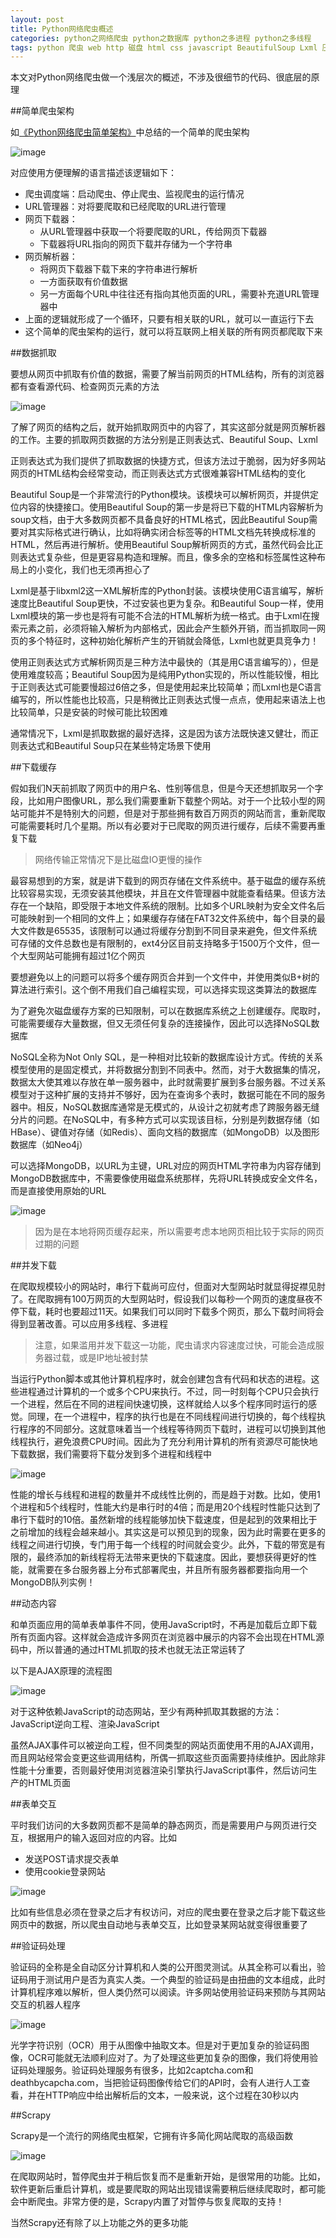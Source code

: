 ```yaml
---
layout: post
title: Python网络爬虫概述
categories: python之网络爬虫 python之数据库 python之多进程 python之多线程
tags: python 爬虫 web http 磁盘 html css javascript BeautifulSoup Lxml 压缩 多线程 多进程 MongoDB Ajax Cookie Session 登录 Firebug 浏览器渲染引擎 验证码 Scrapy NoSQL SQL 数据库
---
```


本文对Python网络爬虫做一个浅层次的概述，不涉及很细节的代码、很底层的原理

##简单爬虫架构

如[《Python网络爬虫简单架构》](www.xumenger.com/python-spider-20160608/)中总结的一个简单的爬虫架构

![image](../media/image/2017-01-02/01.png)

对应使用方便理解的语言描述该逻辑如下：

* 爬虫调度端：启动爬虫、停止爬虫、监视爬虫的运行情况
* URL管理器：对将要爬取和已经爬取的URL进行管理
* 网页下载器：
	* 从URL管理器中获取一个将要爬取的URL，传给网页下载器
	* 下载器将URL指向的网页下载并存储为一个字符串
* 网页解析器：
	* 将网页下载器下载下来的字符串进行解析
	* 一方面获取有价值数据
	* 另一方面每个URL中往往还有指向其他页面的URL，需要补充道URL管理器中
* 上面的逻辑就形成了一个循环，只要有相关联的URL，就可以一直运行下去
* 这个简单的爬虫架构的运行，就可以将互联网上相关联的所有网页都爬取下来

##数据抓取

要想从网页中抓取有价值的数据，需要了解当前网页的HTML结构，所有的浏览器都有查看源代码、检查网页元素的方法

![image](../media/image/2017-01-02/02.png)

了解了网页的结构之后，就开始抓取网页中的内容了，其实这部分就是网页解析器的工作。主要的抓取网页数据的方法分别是正则表达式、Beautiful Soup、Lxml

正则表达式为我们提供了抓取数据的快捷方式，但该方法过于脆弱，因为好多网站网页的HTML结构会经常变动，而正则表达式方式很难兼容HTML结构的变化

Beautiful Soup是一个非常流行的Python模块。该模块可以解析网页，并提供定位内容的快捷接口。使用Beautiful Soup的第一步是将已下载的HTML内容解析为soup文档，由于大多数网页都不具备良好的HTML格式，因此Beautiful Soup需要对其实际格式进行确认，比如将确实闭合标签等的HTML文档先转换成标准的HTML，然后再进行解析。使用Beautiful Soup解析网页的方式，虽然代码会比正则表达式复杂些，但是更容易构造和理解。而且，像多余的空格和标签属性这种布局上的小变化，我们也无须再担心了

Lxml是基于libxml2这一XML解析库的Python封装。该模块使用C语言编写，解析速度比Beautiful  Soup更快，不过安装也更为复杂。和Beautiful Soup一样，使用Lxml模块的第一步也是将有可能不合法的HTML解析为统一格式。由于Lxml在搜索元素之前，必须将输入解析为内部格式，因此会产生额外开销，而当抓取同一网页的多个特征时，这种初始化解析产生的开销就会降低，Lxml也就更具竞争力！

使用正则表达式方式解析网页是三种方法中最快的（其是用C语言编写的），但是使用难度较高；Beautiful Soup因为是纯用Python实现的，所以性能较慢，相比于正则表达式可能要慢超过6倍之多，但是使用起来比较简单；而Lxml也是C语言编写的，所以性能也比较高，只是稍微比正则表达式慢一点点，使用起来语法上也比较简单，只是安装的时候可能比较困难

通常情况下，Lxml是抓取数据的最好选择，这是因为该方法既快速又健壮，而正则表达式和Beautiful Soup只在某些特定场景下使用

##下载缓存

假如我们N天前抓取了网页中的用户名、性别等信息，但是今天还想抓取另一个字段，比如用户图像URL，那么我们需要重新下载整个网站。对于一个比较小型的网站可能并不是特别大的问题，但是对于那些拥有数百万网页的网站而言，重新爬取可能需要耗时几个星期。所以有必要对于已爬取的网页进行缓存，后续不需要再重复下载

>网络传输正常情况下是比磁盘IO更慢的操作

最容易想到的方案，就是讲下载到的网页存储在文件系统中。基于磁盘的缓存系统比较容易实现，无须安装其他模块，并且在文件管理器中就能查看结果。但该方法存在一个缺陷，即受限于本地文件系统的限制。比如多个URL映射为安全文件名后可能映射到一个相同的文件上；如果缓存存储在FAT32文件系统中，每个目录的最大文件数是65535，该限制可以通过将缓存分割到不同目录来避免，但文件系统可存储的文件总数也是有限制的，ext4分区目前支持略多于1500万个文件，但一个大型网站可能拥有超过1亿个网页

要想避免以上的问题可以将多个缓存网页合并到一个文件中，并使用类似B+树的算法进行索引。这个倒不用我们自己编程实现，可以选择实现这类算法的数据库

为了避免次磁盘缓存方案的已知限制，可以在数据库系统之上创建缓存。爬取时，可能需要缓存大量数据，但又无须任何复杂的连接操作，因此可以选择NoSQL数据库

NoSQL全称为Not Only SQL，是一种相对比较新的数据库设计方式。传统的关系模型使用的是固定模式，并将数据分割到不同表中。然而，对于大数据集的情况，数据太大使其难以存放在单一服务器中，此时就需要扩展到多台服务器。不过关系模型对于这种扩展的支持并不够好，因为在查询多个表时，数据可能在不同的服务器中。相反，NoSQL数据库通常是无模式的，从设计之初就考虑了跨服务器无缝分片的问题。在NoSQL中，有多种方式可以实现该目标，分别是列数据存储（如HBase）、键值对存储（如Redis）、面向文档的数据库（如MongoDB）以及图形数据库（如Neo4j）

可以选择MongoDB，以URL为主键，URL对应的网页HTML字符串为内容存储到MongoDB数据库中，不需要像使用磁盘系统那样，先将URL转换成安全文件名，而是直接使用原始的URL

![image](../media/image/2017-01-02/03.png)

>因为是在本地将网页缓存起来，所以需要考虑本地网页相比较于实际的网页过期的问题

##并发下载

在爬取规模较小的网站时，串行下载尚可应付，但面对大型网站时就显得捉襟见肘了。在爬取拥有100万网页的大型网站时，假设我们以每秒一个网页的速度昼夜不停下载，耗时也要超过11天。如果我们可以同时下载多个网页，那么下载时间将会得到显著改善。可以应用多线程、多进程

>注意，如果滥用并发下载这一功能，爬虫请求内容速度过快，可能会造成服务器过载，或是IP地址被封禁

当运行Python脚本或其他计算机程序时，就会创建包含有代码和状态的进程。这些进程通过计算机的一个或多个CPU来执行。不过，同一时刻每个CPU只会执行一个进程，然后在不同的进程间快速切换，这样就给人以多个程序同时运行的感觉。同理，在一个进程中，程序的执行也是在不同线程间进行切换的，每个线程执行程序的不同部分。这就意味着当一个线程等待网页下载时，进程可以切换到其他线程执行，避免浪费CPU时间。因此为了充分利用计算机的所有资源尽可能快地下载数据，我们需要将下载分发到多个进程和线程中

![image](../media/image/2017-01-02/04.png)

性能的增长与线程和进程的数量并不成线性比例的，而是趋于对数。比如，使用1个进程和5个线程时，性能大约是串行时的4倍；而是用20个线程时性能只达到了串行下载时的10倍。虽然新增的线程能够加快下载速度，但是起到的效果相比于之前增加的线程会越来越小。其实这是可以预见到的现象，因为此时需要在更多的线程之间进行切换，专门用于每一个线程的时间就会变少。此外，下载的带宽是有限的，最终添加的新线程将无法带来更快的下载速度。因此，要想获得更好的性能，就需要在多台服务器上分布式部署爬虫，并且所有服务器都要指向用一个MongoDB队列实例！

##动态内容

和单页面应用的简单表单事件不同，使用JavaScript时，不再是加载后立即下载所有页面内容。这样就会造成许多网页在浏览器中展示的内容不会出现在HTML源码中，所以普通的通过HTML抓取的技术也就无法正常运转了

以下是AJAX原理的流程图

![image](../media/image/2017-01-02/05.png)

对于这种依赖JavaScript的动态网站，至少有两种抓取其数据的方法：JavaScript逆向工程、渲染JavaScript

虽然AJAX事件可以被逆向工程，但不同类型的网站页面使用不用的AJAX调用，而且网站经常会变更这些调用结构，所偶一抓取这些页面需要持续维护。因此除非性能十分重要，否则最好使用浏览器渲染引擎执行JavaScript事件，然后访问生产的HTML页面

##表单交互

平时我们访问的大多数网页都不是简单的静态网页，而是需要用户与网页进行交互，根据用户的输入返回对应的内容。比如

* 发送POST请求提交表单
* 使用cookie登录网站

![image](../media/image/2017-01-02/06.png)

比如有些信息必须在登录之后才有权访问，对应的爬虫要在登录之后才能下载这些网页中的数据，所以爬虫自动地与表单交互，比如登录某网站就变得很重要了

##验证码处理

验证码的全称是全自动区分计算机和人类的公开图灵测试。从其全称可以看出，验证码用于测试用户是否为真实人类。一个典型的验证码是由扭曲的文本组成，此时计算机程序难以解析，但人类仍然可以阅读。许多网站使用验证码来预防与其网站交互的机器人程序

![image](../media/image/2017-01-02/07.png)

光学字符识别（OCR）用于从图像中抽取文本。但是对于更加复杂的验证码图像，OCR可能就无法顺利应对了。为了处理这些更加复杂的图像，我们将使用验证码处理服务。验证码处理服务有很多，比如2captcha.com和deathbycapcha.com，当把验证码图像传给它们的API时，会有人进行人工查看，并在HTTP响应中给出解析后的文本，一般来说，这个过程在30秒以内

##Scrapy

Scrapy是一个流行的网络爬虫框架，它拥有许多简化网站爬取的高级函数

![image](../media/image/2017-01-02/08.png)

在爬取网站时，暂停爬虫并于稍后恢复而不是重新开始，是很常用的功能。比如，软件更新后重启计算机，或是要爬取的网站出现错误需要稍后继续爬取时，都可能会中断爬虫。非常方便的是，Scrapy内置了对暂停与恢复爬取的支持！

当然Scrapy还有除了以上功能之外的更多功能
